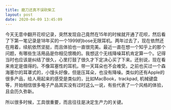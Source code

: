 ```yaml
---
title: 磨刀还真不误砍柴工
layout: post
date: 2020-04-09 13:45:09
---
```


今天无意中翻开花呗记录，突然发现自己竟然在15年的时候就开通了花呗，然后看了下第一笔记录是18年买的一个1999的bose无限耳机。两年过去了，现在依然还在用着，续航依然坚挺，而且体验也一直很完美。最近一直在想一个知乎上的那个问题，有哪些生活用品是你相见恨晚的。我想这个无线降噪耳机肯定算一个。记得当时也应该是纠结了很久，心里打鼓了很久才下定决心买了下来。还别说，现在看来肯定是值得的。不像耳塞性的耳机，带一天耳朵也不会难受。之前也买过一个森海塞尔的耳罩式的，小馒头好像，但是压耳朵，也没有降噪。类似的还有Apple的很多产品，给人用起来的感受是类似的，比如MacBook，trackpad, 机械键盘等，开始相信很多电子产品其实没有过时这么一说，有些代表了一个风格的体验，且会历久弥新。

所以很多时候，工具很重要，而且往往是决定生产力的关键。